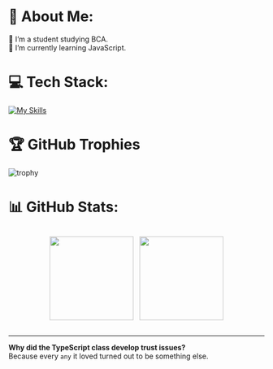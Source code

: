 # 💫 About Me:
🔭 I’m a student studying BCA.<br>🌱 I’m currently learning JavaScript.

# 💻 Tech Stack:
[![My Skills](https://skillicons.dev/icons?i=c,firebase,git,js,md,mysql,nestjs,nextjs,obsidian,php,postgres,postman,tailwind,ts)](https://skillicons.dev)

# 🏆 GitHub Trophies
![trophy](https://github-profile-trophy.vercel.app/?username=rsresta07&title=-Stars,-Issues,-Reviews&no-frame=true&theme=chalk&margin-w=5px)
<!-- &no-bg=true -->

# 📊 GitHub Stats:
<!-- &locale=np&hide_border=true   &bg_color=00000000-->
<div align="left" style="display: flex; justify-content: center; gap: 12px; flex-wrap: wrap; margin: 30px 0">
  <!-- Top Langs -->
  <img height="165" src="https://github-readme-stats.vercel.app/api/top-langs/?username=rsresta07&layout=compact&hide_border=true&title_color=E74C3C&text_color=FFF8E1&bg_color=262626&include_all_commits=false&count_private=false" />
  <!-- Stats -->
  <img height="165" src="https://github-readme-stats.vercel.app/api?username=rsresta07&show_icons=true&hide_border=true&title_color=E74C3C&icon_color=E67E22&text_color=FFF8E1&bg_color=262626&include_all_commits=false&count_private=false" />
</div>

<!--
# 📊 GitHub Stats:
![](https://github-readme-stats.vercel.app/api?username=rsresta07&theme=dark&hide_border=false&include_all_commits=false&count_private=false)<br/>
![](https://nirzak-streak-stats.vercel.app/?user=rsresta07&theme=dark&hide_border=false)<br/>
![](https://github-readme-stats.vercel.app/api/top-langs/?username=rsresta07&theme=dark&hide_border=false&include_all_commits=false&count_private=false&layout=compact)
# Top Repositories
[![Readme Card](https://github-readme-stats.vercel.app/api/pin/?username=rsresta07&repo=recblog-frontend-nextjs&bg_color=00000000)](https://github.com/anuraghazra/github-readme-stats)
[![Readme Card](https://github-readme-stats.vercel.app/api/pin/?username=rsresta07&repo=recblog-backend-nestjs&bg_color=00000000)](https://github.com/anuraghazra/github-readme-stats)

# WakaTime
[![WakaTime stats](https://github-readme-stats.vercel.app/api/wakatime?username=rameshworDev&layout=compact)](https://github.com/anuraghazra/github-readme-stats)
-->

---

**Why did the TypeScript class develop trust issues?**<br/>
Because every `any` it loved turned out to be something else.
